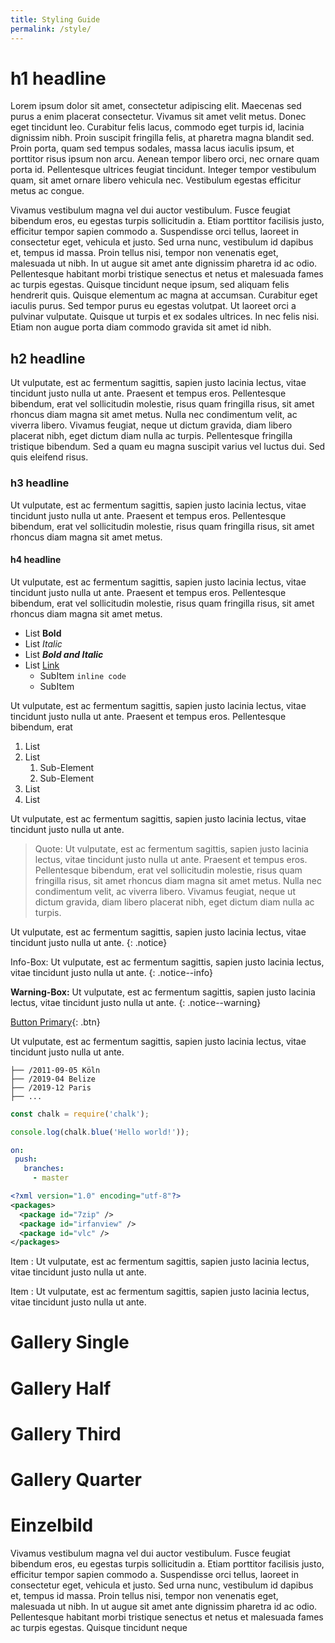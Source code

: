 ```yaml
---
title: Styling Guide
permalink: /style/
---
```


# h1 headline

Lorem ipsum dolor sit amet, consectetur adipiscing elit. Maecenas sed purus a enim placerat consectetur.
Vivamus sit amet velit metus. Donec eget tincidunt leo. Curabitur felis lacus, commodo eget turpis id, lacinia dignissim nibh.
Proin suscipit fringilla felis, at pharetra magna blandit sed. Proin porta, quam sed tempus sodales, massa lacus iaculis ipsum,
et porttitor risus ipsum non arcu. Aenean tempor libero orci, nec ornare quam porta id. Pellentesque ultrices feugiat tincidunt.
Integer tempor vestibulum quam, sit amet ornare libero vehicula nec. Vestibulum egestas efficitur metus ac congue.

Vivamus vestibulum magna vel dui auctor vestibulum. Fusce feugiat bibendum eros, eu egestas turpis sollicitudin a.
Etiam porttitor facilisis justo, efficitur tempor sapien commodo a. Suspendisse orci tellus, laoreet in consectetur eget,
vehicula et justo. Sed urna nunc, vestibulum id dapibus et, tempus id massa. Proin tellus nisi, tempor non venenatis eget, malesuada ut nibh.
In ut augue sit amet ante dignissim pharetra id ac odio. Pellentesque habitant morbi tristique senectus et netus et malesuada fames ac turpis egestas.
Quisque tincidunt neque ipsum, sed aliquam felis hendrerit quis. Quisque elementum ac magna at accumsan. Curabitur eget iaculis purus.
Sed tempor purus eu egestas volutpat. Ut laoreet orci a pulvinar vulputate. Quisque ut turpis et ex sodales ultrices. In nec felis nisi.
Etiam non augue porta diam commodo gravida sit amet id nibh.

## h2 headline

Ut vulputate, est ac fermentum sagittis, sapien justo lacinia lectus, vitae tincidunt justo nulla ut ante. Praesent et tempus eros.
Pellentesque bibendum, erat vel sollicitudin molestie, risus quam fringilla risus, sit amet rhoncus diam magna sit amet metus.
Nulla nec condimentum velit, ac viverra libero. Vivamus feugiat, neque ut dictum gravida, diam libero placerat nibh, eget dictum diam nulla ac turpis.
Pellentesque fringilla tristique bibendum. Sed a quam eu magna suscipit varius vel luctus dui. Sed quis eleifend risus.

### h3 headline

Ut vulputate, est ac fermentum sagittis, sapien justo lacinia lectus, vitae tincidunt justo nulla ut ante. Praesent et tempus eros.
Pellentesque bibendum, erat vel sollicitudin molestie, risus quam fringilla risus, sit amet rhoncus diam magna sit amet metus.

#### h4 headline

Ut vulputate, est ac fermentum sagittis, sapien justo lacinia lectus, vitae tincidunt justo nulla ut ante. Praesent et tempus eros.
Pellentesque bibendum, erat vel sollicitudin molestie, risus quam fringilla risus, sit amet rhoncus diam magna sit amet metus.

- List **Bold**
- List *Italic*
- List ***Bold and Italic***
- List [Link](#)
    - SubItem `inline code`
    - SubItem

Ut vulputate, est ac fermentum sagittis, sapien justo lacinia lectus, vitae tincidunt justo nulla ut ante. Praesent et tempus eros.
Pellentesque bibendum, erat

1. List
1. List
    1. Sub-Element
    1. Sub-Element
1. List
1. List

Ut vulputate, est ac fermentum sagittis, sapien justo lacinia lectus, vitae tincidunt justo nulla ut ante.

> Quote: Ut vulputate, est ac fermentum sagittis, sapien justo lacinia lectus, vitae tincidunt justo nulla ut ante. Praesent et tempus eros.
Pellentesque bibendum, erat vel sollicitudin molestie, risus quam fringilla risus, sit amet rhoncus diam magna sit amet metus.
Nulla nec condimentum velit, ac viverra libero. Vivamus feugiat, neque ut dictum gravida, diam libero placerat nibh, eget dictum diam nulla ac turpis.

Ut vulputate, est ac fermentum sagittis, sapien justo lacinia lectus, vitae tincidunt justo nulla ut ante.
{: .notice}

Info-Box: Ut vulputate, est ac fermentum sagittis, sapien justo lacinia lectus, vitae tincidunt justo nulla ut ante.
{: .notice--info}

**Warning-Box:** Ut vulputate, est ac fermentum sagittis, sapien justo lacinia lectus, vitae tincidunt justo nulla ut ante.
{: .notice--warning}

[Button Primary](#){: .btn}

Ut vulputate, est ac fermentum sagittis, sapien justo lacinia lectus, vitae tincidunt justo nulla ut ante.

```text
├── /2011-09-05 Köln
├── /2019-04 Belize
├── /2019-12 Paris
├── ...
``` 

```js
const chalk = require('chalk');

console.log(chalk.blue('Hello world!'));
```

```yaml
on:
 push:
   branches:
     - master
```

```xml
<?xml version="1.0" encoding="utf-8"?>
<packages>
  <package id="7zip" />
  <package id="irfanview" />
  <package id="vlc" />
</packages>
```

Item
: Ut vulputate, est ac fermentum sagittis, sapien justo lacinia lectus, vitae tincidunt justo nulla ut ante.

Item
: Ut vulputate, est ac fermentum sagittis, sapien justo lacinia lectus, vitae tincidunt justo nulla ut ante.

# Gallery Single



# Gallery Half


# Gallery Third



# Gallery Quarter



# Einzelbild



Vivamus vestibulum magna vel dui auctor vestibulum. Fusce feugiat bibendum eros, eu egestas turpis sollicitudin a.
Etiam porttitor facilisis justo, efficitur tempor sapien commodo a. Suspendisse orci tellus, laoreet in consectetur eget,
vehicula et justo. Sed urna nunc, vestibulum id dapibus et, tempus id massa. Proin tellus nisi, tempor non venenatis eget, malesuada ut nibh.
In ut augue sit amet ante dignissim pharetra id ac odio. Pellentesque habitant morbi tristique senectus et netus et malesuada fames ac turpis egestas.
Quisque tincidunt neque 